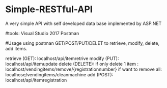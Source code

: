 # Simple-RESTful-API
A very simple API with self developed data base
implemented by ASP.NET

#tools:
Visual Studio 2017
Postman

#Usage
using postman GET/POST/PUT/DELET to retrieve, modify, delete, add items.

retrieve (GET): localhost/api/itemretrive
modify (PUT): localhost/api/itemupdate
delete (DELETE):
                if only delete 1 item : localhost/vendingitems/remove/{registrationnumber}
                if want to remove all: localhose/vendingitems/cleanmachine
add (POST): localhost/api/itemregistration
